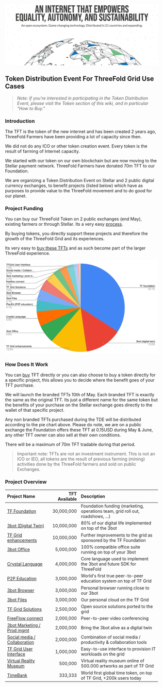 ![](./img/tf_tde_intro.png)

## Token Distribution Event For ThreeFold Grid Use Cases

> _Note: If you're interested in participating in the Token Distribution Event, please visit the Token section of this wiki, and in particular "How to Buy."_

### Introduction

The TFT is the token of the new internet and has been created 2 years ago, ThreeFold Farmers have been providing a lot of capacity since then.

We did not do any ICO or other token creation event. Every token is the result of farming of Internet capacity.

We started with our token on our own blockchain but are now moving to the Stellar payment network. ThreeFold Farmers have donated 70m TFT to our Foundation.

We are organizing a Token Distribution Event on Stellar and 2 public digital currency exchanges, to benefit projects (listed below) which have as purposes to provide value to the ThreeFold movement and to do good for our planet.

### Project Funding

You can buy our ThreeFold Token on 2 public exchanges (end May), existing farmers or through Stellar. Its a very easy [process](how_to_buy_and_sell.md).

By buying tokens, you directly support these projects and therefore the growth of the ThreeFold Grid and its experiences.

Its very easy to [buy these TFTs](how_to_buy_and_sell.md) and as such become part of the larger ThreeFold experience. 

![](./img/projects_overview_pie2.png)



### How Does It Work

You can [buy](how_to_buy_and_sell.md) TFT directly or you can also choose to buy a token directly for a specific project, this allows you to decide where the benefit goes of your TFT purchase. 

We will launch the branded TFTs 10th of May. Each branded TFT is exactly the same as the original TFT.
Its just a different name for the same token but the benefits of your purchase on the Stellar exchange goes directly to the wallet of that specific project.

Any non branded TFTs purchased during the TDE will be distributed according to the pie chart above.
Please do note, we are on a public exchange the Foundation offers these TFT at 0.15USD during May & June, any other TFT owner can also sell at their own conditions.

There will be a maximum of 70m TFT tradable during that period.

> Important note: TFTs are not an investment instrument. 
> This is not an ICO or IEO, all tokens are the result of previous farming (mining) activities done by the ThreeFold farmers and sold on public Exchanges.

### Project Overview

| Project Name | TFT Available | Description |
|:-------------|---------------:|:------------|
| [TF Foundation](foundation_readme.md)	| 30,000,000		| Foundation funding (marketing, operations team, grid roll out, roadshows, ...) |
| [3bot (Digital Twin)](3botproj.md)	| 10,000,000		| 80% of our digital life implemented on top of the 3bot |
| [TF Grid enhancements](gridenhancements.md)	| 10,000,000		| Further improvements to the grid as sponsored by the TF Foundation |
| [3bot Office](3botoffice.md)	 | 5,000,000		| 100% compatible office suite running on top of your 3bot |
| [Crystal Language](crystallang_proj.md)	| 4,000,000		| Core language used to implement the 3bot and future SDK for ThreeFold |
| [P2P Education](planed.md)	| 3,000,000		| World's first true peer-to-peer education system on top of TF Grid |
| [3bot Browser](3botbrowser.md)	 | 3,000,000		| Personal browser running close to our 3bot |
| [3bot Files](3botfiles.md)	| 3,000,000		| Our personal cloud on the TF Grid |
| [TF Grid Solutions](gridsolutions.md)	| 2,500,000		| Open source solutions ported to the grid |
| [FreeFlow connect](freeflowconnect.md) 	| 2,000,000		| Peer-to-peer video conferencing |
| [3bot Marketing / Prod mgmt](3botmarketing_readme.md)	| 2,000,000		| Bring the 3bot alive as a digital twin |
| [Social media / Collaboration](socialmedia_readme.md) | 2,000,000		| Combination of social media / productivity & collaboration tools |
| [TF Grid User Interface](griduserinterface.md)	| 1,000,000		| Easy-to-use interface to provision IT workloads on the grid |
| [Virtual Reality Museum](vrmuseum.md)	| 500,000		| Virtual reality museum online of 500.000 artworks as part of TF Grid |
| [TimeBank](timebank.md)	| 333,333		| World first global time token, on top of TF Grid, +200k users today |
